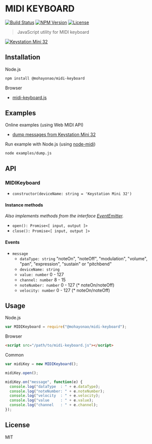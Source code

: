 # MIDI KEYBOARD
[![Build Status](http://img.shields.io/travis/mohayonao/midi-keyboard.svg?style=flat-square)](https://travis-ci.org/mohayonao/midi-keyboard)
[![NPM Version](http://img.shields.io/npm/v/@mohayonao/midi-keyboard.svg?style=flat-square)](https://www.npmjs.org/package/@mohayonao/midi-keyboard)
[![License](http://img.shields.io/badge/license-MIT-brightgreen.svg?style=flat-square)](http://mohayonao.mit-license.org/)

> JavaScript utility for MIDI keyboard

[![Keystation Mini 32](http://otononaru.appspot.com/cdn/git-hub/midi-keyboard/ks32.jpg)](http://m-audio.com/products/view/keystation-mini-32)

## Installation

Node.js

```sh
npm install @mohayonao/midi-keyboard
```

Browser

- [midi-keyboard.js](http://mohayonao.github.io/midi-keyboard/build/midi-keyboard.js)

## Examples

Online examples (using Web MIDI API)

- [dump messages from Keystation Mini 32](http://mohayonao.github.io/midi-keyboard./examples/dump.html)

Run example with Node.js (using [node-midi](https://github.com/justinlatimer/node-midi))

```
node examples/dump.js
```
## API
### MIDIKeyboard
- `constructor(deviceName: string = 'Keystation Mini 32')`

#### Instance methods
_Also implements methods from the interface [EventEmitter](https://nodejs.org/api/events.html)._

- `open(): Promise<[ input, output ]>`
- `close(): Promise<[ input, output ]>`

#### Events

- `message`
  - `dataType: string` "noteOn", "noteOff", "modulation", "volume", "pan", "expression", "sustain" or "pitchbend"
  - `deviceName: string`
  - `value: number` 0 - 127
  - `channel: number` 8 - 15
  - `noteNumber: number` 0 - 127 (* noteOn/noteOff)
  - `velocity: number` 0 - 127 (* noteOn/noteOff)

## Usage

Node.js

```js
var MIDIKeyboard = require("@mohayonao/midi-keyboard");
```

Browser
```html
<script src="/path/to/midi-keyboard.js"></script>
```

Common

```js
var midiKey = new MIDIKeyboard();

midiKey.open();

midiKey.on("message", function(e) {
  console.log("dataType  : " + e.dataType);
  console.log("noteNumber: " + e.noteNumber);
  console.log("velocity  : " + e.velocity);
  console.log("value     : " + e.value);
  console.log("channel   : " + e.channel);
});
```

## License
MIT
